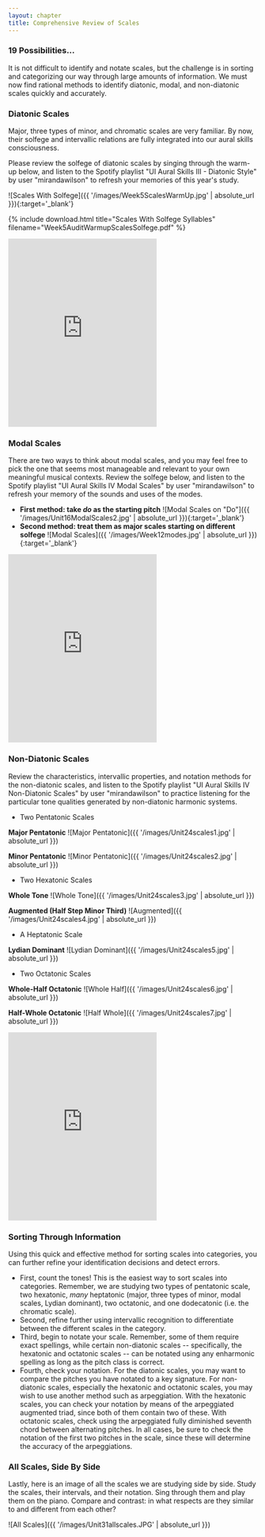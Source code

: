 ```yaml
---
layout: chapter
title: Comprehensive Review of Scales
---
```


### 19 Possibilities...

It is not difficult to identify and notate scales, but the challenge is in sorting and categorizing our way through large amounts of information. We must now find rational methods to identify diatonic, modal, and non-diatonic scales quickly and accurately.

### Diatonic Scales

Major, three types of minor, and chromatic scales are very familiar. By now, their solfege and intervallic relations are fully integrated into our aural skills consciousness.

Please review the solfege of diatonic scales by singing through the warm-up below, and listen to the Spotify playlist "UI Aural Skills III - Diatonic Style" by user "mirandawilson" to refresh your memories of this year's study.

![Scales With Solfege]({{ '/images/Week5ScalesWarmUp.jpg' | absolute_url }}){:target='_blank'}

{% include download.html title="Scales With Solfege Syllables" filename="Week5AuditWarmupScalesSolfege.pdf" %}

<iframe src="https://open.spotify.com/embed/user/mirandawilson/playlist/0EnkRmPvWoH8w2dhbcQEkI" width="300" height="380" frameborder="0" allowtransparency="true" allow="encrypted-media"></iframe>

### Modal Scales

There are two ways to think about modal scales, and you may feel free to pick the one that seems most manageable and relevant to your own meaningful musical contexts. Review the solfege below, and listen to the Spotify playlist "UI Aural Skills IV Modal Scales" by user "mirandawilson" to refresh your memory of the sounds and uses of the modes.

- **First method: take *do* as the starting pitch**
![Modal Scales on "Do"]({{ '/images/Unit16ModalScales2.jpg' | absolute_url }}){:target='_blank'}
- **Second method: treat them as major scales starting on different solfege**
![Modal Scales]({{ '/images/Week12modes.jpg' | absolute_url }}){:target='_blank'}

<iframe src="https://open.spotify.com/embed/user/mirandawilson/playlist/4uzxNesCDcqJxUiVzUgz9C" width="300" height="380" frameborder="0" allowtransparency="true" allow="encrypted-media"></iframe>

### Non-Diatonic Scales

Review the characteristics, intervallic properties, and notation methods for the non-diatonic scales, and listen to the Spotify playlist "UI Aural Skills IV Non-Diatonic Scales" by user "mirandawilson" to practice listening for the particular tone qualities generated by non-diatonic harmonic systems.

- Two Pentatonic Scales

**Major Pentatonic**
![Major Pentatonic]({{ '/images/Unit24scales1.jpg' | absolute_url }})

**Minor Pentatonic**
![Minor Pentatonic]({{ '/images/Unit24scales2.jpg' | absolute_url }})

- Two Hexatonic Scales

**Whole Tone**
![Whole Tone]({{ '/images/Unit24scales3.jpg' | absolute_url }})

**Augmented (Half Step Minor Third)**
![Augmented]({{ '/images/Unit24scales4.jpg' | absolute_url }})

- A Heptatonic Scale

**Lydian Dominant**
![Lydian Dominant]({{ '/images/Unit24scales5.jpg' | absolute_url }})

- Two Octatonic Scales

**Whole-Half Octatonic**
![Whole Half]({{ '/images/Unit24scales6.jpg' | absolute_url }})

**Half-Whole Octatonic**
![Half Whole]({{ '/images/Unit24scales7.jpg' | absolute_url }})

<iframe src="https://open.spotify.com/embed/user/mirandawilson/playlist/4WZhZlZRmyez06gusdqGaC" width="300" height="380" frameborder="0" allowtransparency="true" allow="encrypted-media"></iframe>

### Sorting Through Information

Using this quick and effective method for sorting scales into categories, you can further refine your identification decisions and detect errors.

- First, count the tones! This is the easiest way to sort scales into categories. Remember, we are studying two types of pentatonic scale, two hexatonic, *many* heptatonic (major, three types of minor, modal scales, Lydian dominant), two octatonic, and one dodecatonic (i.e. the chromatic scale).
- Second, refine further using intervallic recognition to differentiate between the different scales in the category.
- Third, begin to notate your scale. Remember, some of them require exact spellings, while certain non-diatonic scales -- specifically, the hexatonic and octatonic scales -- can be notated using any enharmonic spelling as long as the pitch class is correct.
- Fourth, check your notation. For the diatonic scales, you may want to compare the pitches you have notated to a key signature. For non-diatonic scales, especially the hexatonic and octatonic scales, you may wish to use another method such as arpeggiation. With the hexatonic scales, you can check your notation by means of the arpeggiated augmented triad, since both of them contain two of these. With octatonic scales, check using the arpeggiated fully diminished seventh chord between alternating pitches. In all cases, be sure to check the notation of the first two pitches in the scale, since these will determine the accuracy of the arpeggiations.

### All Scales, Side By Side

Lastly, here is an image of all the scales we are studying side by side. Study the scales, their intervals, and their notation. Sing through them and play them on the piano. Compare and contrast: in what respects are they similar to and different from each other?

![All Scales]({{ '/images/Unit31allscales.JPG' | absolute_url }})